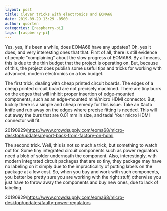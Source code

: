 ```yaml
---
layout: post
title: Clever tricks with electronics and EOMA68
date: 2019-09-29 13:29 -0500
author: quorten
categories: [raspberry-pi]
tags: [raspberry-pi]
---
```


Yes, yes, it's been a while, does EOMA68 have any updates?  Oh, yes it
does, and very interesting ones that that.  First of all, there is
still evidence of people "complaining" about the slow progress of
EOMA68.  By all means, this is due to the thin budget that the project
is operating on.  But, because of this, the project does publish some
useful tips and tricks for working with advanced, modern electronics
on a low budget.

The first trick, dealing with cheap printed circuit boards.  The edges
of a cheap printed circuit board are not precisely machined.  There
are tiny burrs on the edges that will inhibit proper insertion of
edge-mounted components, such as an edge-mounted mini/micro HDMI
connector.  But, luckily there is a simple and cheap remedy for this
issue.  Take an Xacto knife and rub away on the edges where precise
fitting is needed.  This will cut away the burs that are 0.01 mm in
size, and tada!  Your micro HDMI connector will fit.

20190929/https://www.crowdsupply.com/eoma68/micro-desktop/updates/report-back-from-factory-on-hdmi

<!-- more -->

The second trick.  Well, this is not so much a trick, but something to
watch out for.  Some tiny integrated circuit components such as power
regulators need a blob of solder underneath the component.  Also,
interestingly, with modern integrated circuit packages that are so
tiny, they package may have no labeling on it simply due to the
impracticality of putting labels on the package at a low cost.  So,
when you buy and work with such components, you better be pretty sure
you are working with the right stuff, otherwise you just have to throw
away the components and buy new ones, due to lack of labeling.

20190929/https://www.crowdsupply.com/eoma68/micro-desktop/updates/faulty-power-regulators
